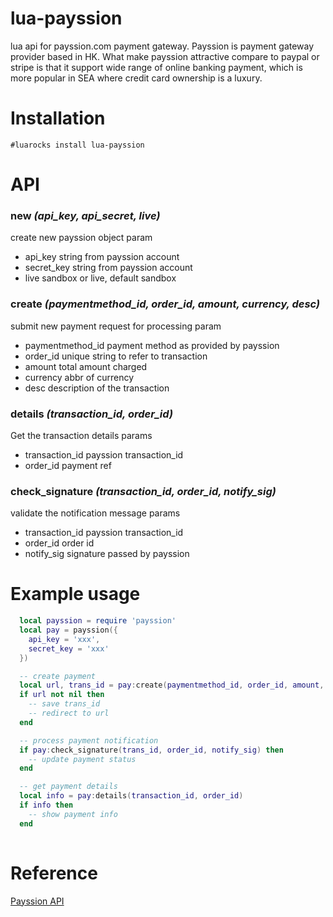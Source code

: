 # lua-payssion
lua api for payssion.com payment gateway. Payssion is payment gateway provider based in HK. What make payssion
attractive compare to paypal or stripe is that it support wide range of online banking payment, which is more popular
in SEA where credit card ownership is a luxury.

# Installation

    #luarocks install lua-payssion 

# API

### **new** _(api\_key, api\_secret, live)_
  create new payssion object
  param
  - api\_key string from payssion account
  - secret\_key string from payssion account
  - live sandbox or live, default sandbox


### **create** _(paymentmethod\_id, order\_id, amount, currency, desc)_
  submit new payment request for processing
  param
  - paymentmethod_id payment method as provided by payssion
  - order\_id unique string to refer to transaction
  - amount total amount charged
  - currency abbr of currency
  - desc description of the transaction


### **details** _(transaction\_id, order\_id)_
  Get the transaction details
  params
  - transaction_id payssion transaction\_id
  - order_id payment ref


### **check_signature** _(transaction\_id, order\_id, notify\_sig)_
  validate the notification message
  params
  - transaction\_id payssion transaction\_id
  - order\_id order id
  - notify\_sig signature passed by payssion


# Example usage

```lua
  local payssion = require 'payssion'
  local pay = payssion({
    api_key = 'xxx',
    secret_key = 'xxx'
  })

  -- create payment
  local url, trans_id = pay:create(paymentmethod_id, order_id, amount, currency, desc)
  if url not nil then
    -- save trans_id
    -- redirect to url
  end

  -- process payment notification
  if pay:check_signature(trans_id, order_id, notify_sig) then
    -- update payment status
  end

  -- get payment details
  local info = pay:details(transaction_id, order_id)
  if info then
    -- show payment info
  end
  
```

# Reference
[Payssion API](https://payssion.com/en/docs)

